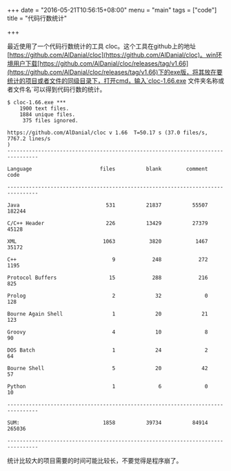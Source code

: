 +++
date = "2016-05-21T10:56:15+08:00"
menu = "main"
tags = ["code"]
title = "代码行数统计"

+++

最近使用了一个代码行数统计的工具 cloc。这个工具在github上的地址[https://github.com/AlDanial/cloc](https://github.com/AlDanial/cloc)。win环境用户下载[https://github.com/AlDanial/cloc/releases/tag/v1.66](https://github.com/AlDanial/cloc/releases/tag/v1.66)下的exe版，将其放在要统计的项目或者文件的同级目录下，打开cmd，输入`cloc-1.66.exe 文件夹名称或者文件名`可以得到代码行数的统计。

	$ cloc-1.66.exe ***
	    1900 text files.
	    1884 unique files.
	     375 files ignored.
	
	https://github.com/AlDanial/cloc v 1.66  T=50.17 s (37.0 files/s, 7767.2 lines/s
	)
	--------------------------------------------------------------------------------
	
	Language                      files          blank        comment           code
	
	--------------------------------------------------------------------------------
	
	Java                            531          21837          55507         182244
	
	C/C++ Header                    226          13429          27379          45128
	
	XML                            1063           3820           1467          35172
	
	C++                               9            248            272           1195
	
	Protocol Buffers                 15            288            216            825
	
	Prolog                            2             32              0            128
	
	Bourne Again Shell                1             20             21            123
	
	Groovy                            4             10              8             90
	
	DOS Batch                         1             24              2             64
	
	Bourne Shell                      5             20             42             57
	
	Python                            1              6              0             10
	
	--------------------------------------------------------------------------------
	
	SUM:                           1858          39734          84914         265036
	
	--------------------------------------------------------------------------------

统计比较大的项目需要的时间可能比较长，不要觉得是程序崩了。